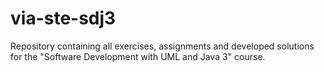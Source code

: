 # via-ste-sdj3
Repository containing all exercises, assignments and developed solutions for the "Software Development with UML and Java 3" course.
